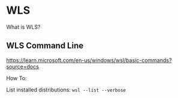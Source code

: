 # WLS

What is WLS?

## WLS Command Line 

https://learn.microsoft.com/en-us/windows/wsl/basic-commands?source=docs

How To:

List installed distributions: <code>wsl --list --verbose</code>
